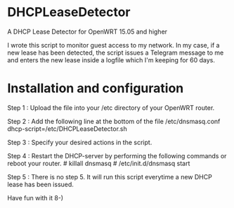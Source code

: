 # DHCPLeaseDetector
A DHCP Lease Detector for OpenWRT 15.05 and higher

I wrote this script to monitor guest access to my network. In my case, if a new
lease has been detected, the script issues a Telegram message to me and enters
the new lease inside a logfile which I'm keeping for 60 days.

Installation and configuration
=
Step 1 : Upload the file into your /etc directory of your OpenWRT router.

Step 2 : Add the following line at the bottom of the file /etc/dnsmasq.conf
         dhcp-script=/etc/DHCPLeaseDetector.sh
         
Step 3 : Specify your desired actions in the script.

Step 4 : Restart the DHCP-server by performing the following commands or reboot
         your router.
         # killall dnsmasq
         # /etc/init.d/dnsmasq start
         
Step 5 : There is no step 5. It will run this script everytime a new DHCP lease
         has been issued.

Have fun with it 8-)
